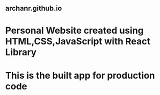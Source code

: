 ## archanr.github.io
# Personal Website created using HTML,CSS,JavaScript with React Library
# This is the built app for production code
